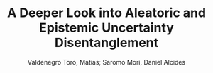 ---
paperId: 12
author: Valdenegro Toro, Matias; Saromo Mori, Daniel Alcides
publicationauthor: Valdenegro Toro, M. et al.
title: A Deeper Look into Aleatoric and Epistemic Uncertainty Disentanglement
pdf: 12_camera_ready.pdf
poster: 12_poster.png
pitch: https://drive.google.com/open?id=1wIq4kRKk_CPJ9fl1lpi07yAxlivKPc9-
type: Oral
topic: Uncertainty
category: Full paper
link: https://research.latinxinai.org/papers/cvpr/2022/pdf/12_camera_ready.pdf
conference: cvpr
year: 2022
tags: cvpr-2022
location: Virtual
---